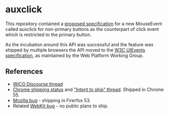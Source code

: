 # auxclick
This repository contained a [proposed specification](https://wicg.github.io/auxclick/) for a new MouseEvent called auxclick for non-primary buttons as the counterpart of click event which is restricted to the primary button.

As the incubation around this API was successful and the feature was shipped by multiple browsers the API moved to the [W3C UIEvents specification](https://w3c.github.io/uievents/#event-type-auxclick), as maintained by the Web Platform Working Group.

## References
* [WICG Discourse thread](https://discourse.wicg.io/t/new-event-for-non-primary-button-click/1527)
* [Chrome shipping status](https://www.chromestatus.com/feature/5663174342737920) and ["Intent to ship" thread](https://groups.google.com/a/chromium.org/forum/#!topic/blink-dev/R8OehqGJzt0).  Shipped in Chrome 55.
* [Mozilla bug](https://bugzilla.mozilla.org/show_bug.cgi?id=1304044) - shipping in Firerfox 53.
* Related [WebKit bug](https://bugs.webkit.org/show_bug.cgi?id=22382) - no public plans to ship.
